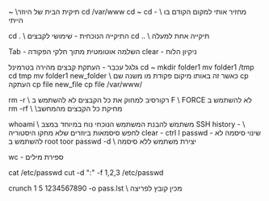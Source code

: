 ~ \\תיקית הבית של היוזר 
cd /var/www
cd ~
cd - \\ מחזיר אותי למקום הקודם בו הייתי

cd . \\ התיקייה הנוכחית - שימושי לקבצים
cd .. \\ תיקייה אחת למעלה

Tab - השלמה אוטומטית מתוך חלקי הפקודה
clear - ניקיון הלוח

גלגל עכבר - העתקת קבצים מהירה בטרמינל
cd ~
mkdir folder1
mv folder1 /tmp
cd tmp
mv folder1 new_folder \\ כאשר זה באותו מיקום פקודת מו משנה שם
cp העתקה
cp file new_file
cp file /var/www/

rm -r  <folder> \\ רקורסיב למחוק את כל הקבצים
לא להשתמש ב F \\ FORCE
לא להשתמש ב \
rm -rf \ \\מחיקת כל הקבצים מהמחשב

whoami \\ משתמש להבנת המשתמש הנוכחי נוח במיוחד במצב SSH 
history - \\ לחפש סיסמאות ביוזרים שלא מחקו היסטוריה
clear - ctrl l
passwd - שינוי סיסמה לא להשתמש ב
root toor
passwd -d \\ יצירת משתמש ללא סיסמה

wc - ספירת מילים

cat /etc/passwd
cut -d ":" -f 1,2,3 /etc/passwd

crunch 1 5 1234567890 -o pass.lst \\ מכין קובץ לפריצה